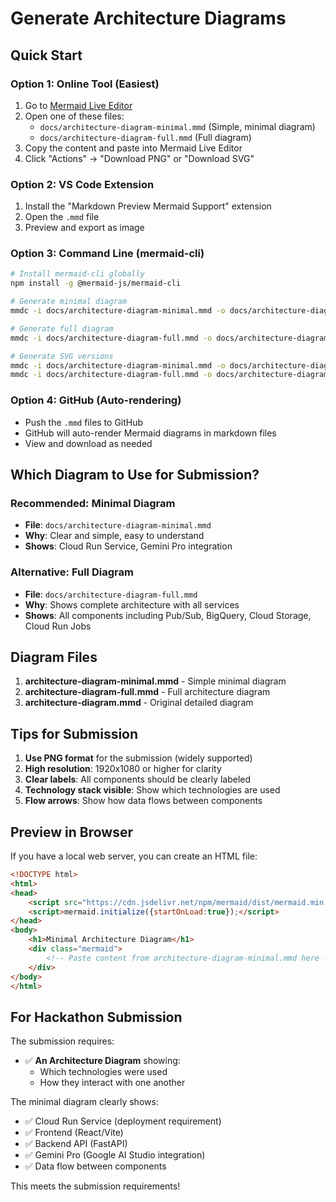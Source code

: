 # Generate Architecture Diagrams

## Quick Start

### Option 1: Online Tool (Easiest)

1. Go to [Mermaid Live Editor](https://mermaid.live/)
2. Open one of these files:
   - `docs/architecture-diagram-minimal.mmd` (Simple, minimal diagram)
   - `docs/architecture-diagram-full.mmd` (Full diagram)
3. Copy the content and paste into Mermaid Live Editor
4. Click "Actions" → "Download PNG" or "Download SVG"

### Option 2: VS Code Extension

1. Install the "Markdown Preview Mermaid Support" extension
2. Open the `.mmd` file
3. Preview and export as image

### Option 3: Command Line (mermaid-cli)

```bash
# Install mermaid-cli globally
npm install -g @mermaid-js/mermaid-cli

# Generate minimal diagram
mmdc -i docs/architecture-diagram-minimal.mmd -o docs/architecture-diagram-minimal.png -w 1920 -H 1080

# Generate full diagram
mmdc -i docs/architecture-diagram-full.mmd -o docs/architecture-diagram-full.png -w 1920 -H 1080

# Generate SVG versions
mmdc -i docs/architecture-diagram-minimal.mmd -o docs/architecture-diagram-minimal.svg
mmdc -i docs/architecture-diagram-full.mmd -o docs/architecture-diagram-full.svg
```

### Option 4: GitHub (Auto-rendering)

- Push the `.mmd` files to GitHub
- GitHub will auto-render Mermaid diagrams in markdown files
- View and download as needed

## Which Diagram to Use for Submission?

### Recommended: Minimal Diagram
- **File**: `docs/architecture-diagram-minimal.mmd`
- **Why**: Clear and simple, easy to understand
- **Shows**: Cloud Run Service, Gemini Pro integration

### Alternative: Full Diagram
- **File**: `docs/architecture-diagram-full.mmd`
- **Why**: Shows complete architecture with all services
- **Shows**: All components including Pub/Sub, BigQuery, Cloud Storage, Cloud Run Jobs

## Diagram Files

1. **architecture-diagram-minimal.mmd** - Simple minimal diagram
2. **architecture-diagram-full.mmd** - Full architecture diagram
3. **architecture-diagram.mmd** - Original detailed diagram

## Tips for Submission

1. **Use PNG format** for the submission (widely supported)
2. **High resolution**: 1920x1080 or higher for clarity
3. **Clear labels**: All components should be clearly labeled
4. **Technology stack visible**: Show which technologies are used
5. **Flow arrows**: Show how data flows between components

## Preview in Browser

If you have a local web server, you can create an HTML file:

```html
<!DOCTYPE html>
<html>
<head>
    <script src="https://cdn.jsdelivr.net/npm/mermaid/dist/mermaid.min.js"></script>
    <script>mermaid.initialize({startOnLoad:true});</script>
</head>
<body>
    <h1>Minimal Architecture Diagram</h1>
    <div class="mermaid">
        <!-- Paste content from architecture-diagram-minimal.mmd here -->
    </div>
</body>
</html>
```

## For Hackathon Submission

The submission requires:
- ✅ **An Architecture Diagram** showing:
  - Which technologies were used
  - How they interact with one another

The minimal diagram clearly shows:
- ✅ Cloud Run Service (deployment requirement)
- ✅ Frontend (React/Vite)
- ✅ Backend API (FastAPI)
- ✅ Gemini Pro (Google AI Studio integration)
- ✅ Data flow between components

This meets the submission requirements!

